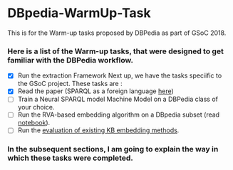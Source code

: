 # DBpedia-WarmUp-Task
This is for the Warm-up tasks proposed by DBPedia as part of GSoC 2018.
### Here is a list of the Warm-up tasks, that were designed to get familiar with the DBPedia workflow.
- [X] Run the extraction Framework
Next up, we have the tasks speciific to the GSoC project. These tasks are :
- [X] Read the paper (SPARQL as a foreign language [here](https://arxiv.org/abs/1708.07624))
- [ ] Train a Neural SPARQL model Machine Model on a DBPedia class of your choice.
- [ ] Run the RVA-based embedding algorithm on a DBpedia subset (read [notebook](https://akshayjagatap.wordpress.com/)).
- [ ] Run the [evaluation of existing KB embedding methods](https://github.com/nausheenfatma/embeddings/tree/master/gsoc2017-nausheen).
### In the subsequent sections, I am going to explain the way in which these tasks were completed.
